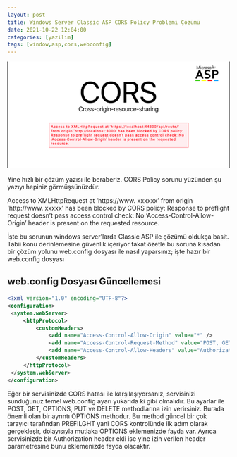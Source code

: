 ```yaml
---
layout: post
title: Windows Server Classic ASP CORS Policy Problemi Çözümü
date: 2021-10-22 12:04:00
categories: [yazilim]
tags: [window,asp,cors,webconfig]
---
```


![Windows Server Classic ASP CORS Policy Problemi Çözümü](/assets/img/2021-10-22-windows-server-classic-asp-cors-policy-problemi-cozumu.png)

Yine hızlı bir çözüm yazısı ile beraberiz. CORS Policy sorunu yüzünden şu yazıyı hepiniz görmüşsünüzdür.

Access to XMLHttpRequest at ‘https://www. xxxxxx’ from origin ‘http://www. xxxxx’ has been blocked by CORS policy: Response to preflight request doesn’t pass access control check: No ‘Access-Control-Allow-Origin’ header is present on the requested resource.

İşte bu sorunun windows server’larda Classic ASP ile çözümü oldukça basit. Tabii konu derinlemesine güvenlik içeriyor fakat özetle bu soruna kısadan bir çözüm yolunu web.config dosyası ile nasıl yaparsınız; işte hazır bir web.config dosyası

## web.config Dosyası Güncellemesi
   ```xml
<?xml version="1.0" encoding="UTF-8"?>
<configuration>
    <system.webServer>
        <httpProtocol>
            <customHeaders>
                <add name="Access-Control-Allow-Origin" value="*" />
                <add name="Access-Control-Request-Method" value="POST, GET, OPTIONS, PUT, DELETE" />
                <add name="Access-Control-Allow-Headers" value="Authorization" />
            </customHeaders>
        </httpProtocol>
    </system.webServer>
</configuration>
   ```

Eğer bir servisinizde CORS hatası ile karşılaşıyorsanız, servisinizi sunduğunuz temel web.config ayarı yukarıda ki gibi olmalıdır. Bu ayarlar ile POST, GET, OPTIONS, PUT ve DELETE methodlarına izin verirsiniz. Burada önemli olan bir ayrıntı OPTIONS methodur. Bu method güncel bir çok tarayıcı tarafından PREFILGHT yani CORS kontrolünde ilk adım olarak gerçekleşir, dolayısıyla mutlaka OPTIONS eklemenizde fayda var. Ayrıca servisinizde bir Authorization header ekli ise yine izin verilen header parametresine bunu eklemenizde fayda olacaktır.